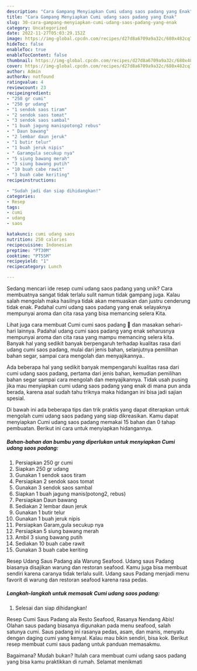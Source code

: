 ```yaml
---
description: "Cara Gampang Menyiapkan Cumi udang saos padang yang Enak"
title: "Cara Gampang Menyiapkan Cumi udang saos padang yang Enak"
slug: 30-cara-gampang-menyiapkan-cumi-udang-saos-padang-yang-enak
category: Uncategorized
date: 2022-11-27T05:03:29.152Z
image: https://img-global.cpcdn.com/recipes/d27d8a6709a9a32c/680x482cq70/cumi-udang-saos-padang-foto-resep-utama.jpg
hideToc: false
enableToc: true
enableTocContent: false
thumbnail: https://img-global.cpcdn.com/recipes/d27d8a6709a9a32c/680x482cq70/cumi-udang-saos-padang-foto-resep-utama.jpg
cover: https://img-global.cpcdn.com/recipes/d27d8a6709a9a32c/680x482cq70/cumi-udang-saos-padang-foto-resep-utama.jpg
author: Admin
authorAv: notfound
ratingvalue: 4
reviewcount: 23
recipeingredient:
- "250 gr cumi"
- "250 gr udang"
- "1 sendok saos tiram"
- "2 sendok saos tomat"
- "3 sendok saos sambal"
- "1 buah jagung manispotong2 rebus"
- " Daun bawang"
- "2 lembar daun jeruk"
- "1 butir telur"
- "1 buah jeruk nipis"
- " Garamgula secukup nya"
- "5 siung bawang merah"
- "3 siung bawang putih"
- "10 buah cabe rawit"
- "3 buah cabe keriting"
recipeinstructions:

- "Sudah jadi dan siap dihidangkan!"
categories:
- Resep
tags:
- cumi
- udang
- saos

katakunci: cumi udang saos 
nutrition: 250 calories
recipecuisine: Indonesian
preptime: "PT30M"
cooktime: "PT55M"
recipeyield: "1"
recipecategory: Lunch

---
```





Sedang mencari ide resep cumi udang saos padang yang unik? Cara membuatnya sangat tidak terlalu sulit namun tidak gampang juga. Kalau salah mengolah maka hasilnya tidak akan memuaskan dan justru cenderung tidak enak. Padahal cumi udang saos padang yang enak selayaknya mempunyai aroma dan cita rasa yang bisa memancing selera Kita.





Lihat juga cara membuat Cumi cumi saos padang 🦑 dan masakan sehari-hari lainnya. Padahal udang cumi saos padang yang enak seharusnya mempunyai aroma dan cita rasa yang mampu memancing selera kita. Banyak hal yang sedikit banyak berpengaruh terhadap kualitas rasa dari udang cumi saos padang, mulai dari jenis bahan, selanjutnya pemilihan bahan segar, sampai cara mengolah dan menyajikannya..

Ada beberapa hal yang sedikit banyak mempengaruhi kualitas rasa dari cumi udang saos padang, pertama dari jenis bahan, kemudian pemilihan bahan segar sampai cara mengolah dan menyajikannya. Tidak usah pusing jika mau menyiapkan cumi udang saos padang yang enak di mana pun anda berada, karena asal sudah tahu triknya maka hidangan ini bisa jadi sajian spesial.






Di bawah ini ada beberapa tips dan trik praktis yang dapat diterapkan untuk mengolah cumi udang saos padang yang siap dikreasikan. Kamu dapat menyiapkan Cumi udang saos padang memakai 15 bahan dan 0 tahap pembuatan. Berikut ini cara untuk menyiapkan hidangannya.

<!--inarticleads1-->

##### Bahan-bahan dan bumbu yang diperlukan untuk menyiapkan Cumi udang saos padang:

1. Persiapkan 250 gr cumi
1. Siapkan 250 gr udang
1. Gunakan 1 sendok saos tiram
1. Persiapkan 2 sendok saos tomat
1. Gunakan 3 sendok saos sambal
1. Siapkan 1 buah jagung manis(potong2, rebus)
1. Persiapkan  Daun bawang
1. Sediakan 2 lembar daun jeruk
1. Gunakan 1 butir telur
1. Gunakan 1 buah jeruk nipis
1. Persiapkan  Garam,gula secukup nya
1. Persiapkan 5 siung bawang merah
1. Ambil 3 siung bawang putih
1. Sediakan 10 buah cabe rawit
1. Gunakan 3 buah cabe keriting


Resep Udang Saus Padang ala Warung Seafood. Udang saus Padang biasanya disajikan warung dan restoran seafood. Kamu juga bisa membuat sendiri karena caranya tidak terlalu sulit. Udang saus Padang menjadi menu favorit di warung dan restoran seafood karena rasa pedas. 

<!--inarticleads2-->

##### Langkah-langkah untuk memasak Cumi udang saos padang:


1. Selesai dan siap dihidangkan!

Resep Cumi Saus Padang ala Resto Seafood, Rasanya Nendang Abis! Olahan saus padang biasanya digunakan pada menu seafood, salah satunya cumi. Saus padang ini rasanya pedas, asam, dan manis, menyatu dengan daging cumi yang kenyal. Kalau mau bikin sendiri, bisa kok. Berikut resep membuat cumi saus padang untuk panduan memasakmu. 

Bagaimana? Mudah bukan? Itulah cara membuat cumi udang saos padang yang bisa kamu praktikkan di rumah. Selamat menikmati
